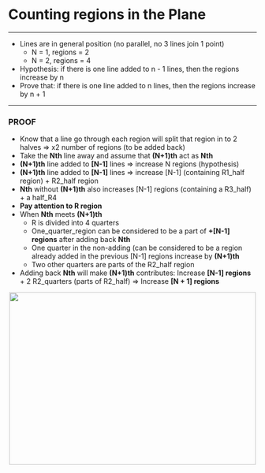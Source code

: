 # Counting regions in the Plane
---
* Lines are in general position (no parallel, no 3 lines join 1 point)
  * N = 1, regions = 2
  * N = 2, regions = 4
* Hypothesis: if there is one line added to n - 1 lines, then the regions increase by n
* Prove that: if there is one line added to n lines, then the regions increase by n + 1
---
### PROOF
* Know that a line go through each region will split that region in to 2 halves => x2 number of regions (to be added back)
* Take the **Nth** line away and assume that **(N+1)th** act as **Nth**
* **(N+1)th** line added to **[N-1]** lines => increase N regions (hypothesis)
* **(N+1)th** line added to **[N-1]** lines => increase [N-1] (containing R1_half region) + R2_half region 
* **Nth** without **(N+1)th** also increases [N-1] regions (containing a R3_half) + a half_R4 
* **Pay attention to R region**
* When **Nth** meets **(N+1)th** 
  * R is divided into 4 quarters
  * One_quarter_region can be considered to be a part of **+[N-1] regions** after adding back **Nth**
  * One quarter in the non-adding (can be considered to be a region already added in the previous [N-1] regions increase by **(N+1)th**
  * Two other quarters are parts of the R2_half region 
* Adding back **Nth** will make **(N+1)th** contributes: Increase **[N-1] regions** + 2 R2_quarters (parts of R2_half) => Increase **[N + 1] regions**

<p align="center">
  <img width="500" height="350" src="https://dobicode.files.wordpress.com/2018/10/plane.png">
</p

